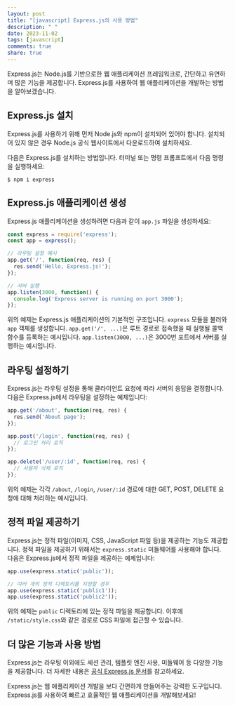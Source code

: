```yaml
---
layout: post
title: "[javascript] Express.js의 사용 방법"
description: " "
date: 2023-11-02
tags: [javascript]
comments: true
share: true
---
```


Express.js는 Node.js를 기반으로한 웹 애플리케이션 프레임워크로, 간단하고 유연하며 많은 기능을 제공합니다. Express.js를 사용하여 웹 애플리케이션을 개발하는 방법을 알아보겠습니다.

## Express.js 설치

Express.js를 사용하기 위해 먼저 Node.js와 npm이 설치되어 있어야 합니다. 설치되어 있지 않은 경우 Node.js 공식 웹사이트에서 다운로드하여 설치하세요.

다음은 Express.js를 설치하는 방법입니다. 터미널 또는 명령 프롬프트에서 다음 명령을 실행하세요:

```
$ npm i express
```

## Express.js 애플리케이션 생성

Express.js 애플리케이션을 생성하려면 다음과 같이 `app.js` 파일을 생성하세요:

```javascript
const express = require('express');
const app = express();

// 라우팅 설정 예시
app.get('/', function(req, res) {
  res.send('Hello, Express.js!');
});

// 서버 실행
app.listen(3000, function() {
  console.log('Express server is running on port 3000');
});
```

위의 예제는 Express.js 애플리케이션의 기본적인 구조입니다. `express` 모듈을 불러와 `app` 객체를 생성합니다. `app.get('/', ...)`은 루트 경로로 접속했을 때 실행될 콜백 함수를 등록하는 예시입니다. `app.listen(3000, ...)`은 3000번 포트에서 서버를 실행하는 예시입니다.

## 라우팅 설정하기

Express.js는 라우팅 설정을 통해 클라이언트 요청에 따라 서버의 응답을 결정합니다. 다음은 Express.js에서 라우팅을 설정하는 예제입니다:

```javascript
app.get('/about', function(req, res) {
  res.send('About page');
});

app.post('/login', function(req, res) {
  // 로그인 처리 로직
});

app.delete('/user/:id', function(req, res) {
  // 사용자 삭제 로직
});
```

위의 예제는 각각 `/about`, `/login`, `/user/:id` 경로에 대한 GET, POST, DELETE 요청에 대해 처리하는 예시입니다. 

## 정적 파일 제공하기

Express.js는 정적 파일(이미지, CSS, JavaScript 파일 등)을 제공하는 기능도 제공합니다. 정적 파일을 제공하기 위해서는 `express.static` 미들웨어를 사용해야 합니다. 다음은 Express.js에서 정적 파일을 제공하는 예제입니다:

```javascript
app.use(express.static('public'));

// 여러 개의 정적 디렉토리를 지정할 경우
app.use(express.static('public1'));
app.use(express.static('public2'));
```

위의 예제는 `public` 디렉토리에 있는 정적 파일을 제공합니다. 이후에 `/static/style.css`와 같은 경로로 CSS 파일에 접근할 수 있습니다.

## 더 많은 기능과 사용 방법

Express.js는 라우팅 이외에도 세션 관리, 템플릿 엔진 사용, 미들웨어 등 다양한 기능을 제공합니다. 더 자세한 내용은 [공식 Express.js 문서](https://expressjs.com/)를 참고하세요.

Express.js는 웹 애플리케이션 개발을 보다 간편하게 만들어주는 강력한 도구입니다. Express.js를 사용하여 빠르고 효율적인 웹 애플리케이션을 개발해보세요!